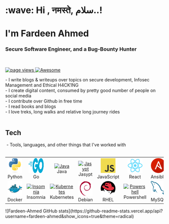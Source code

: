 <h1 align="left" id="macropower-title">:wave: Hi , नमस्ते, سلام..! </h1>
<h1 align="left" id="macropower-title">I'm Fardeen Ahmed</h1>
<h3 align="left">Secure Software Engineer, and a Bug-Bounty Hunter</h3>
 <p align="left">
<a href="https://github.com/fardeen-ahmed">
<img src="https://komarev.com/ghpvc/?username=macropower" alt="page views" />
</a>

</a>
<a href="#">
<img alt="Awesome" src="https://awesome.re/mentioned-badge.svg">
</a>
</p>
- I write blogs & writeups over topics on secure development, Infosec Management and Ethical H4CK1NG<br>
- I create digital content, consumed by pretty good number of people on social media <br>
- I contribute over Github in free time<br>
- I read books and blogs<br>
- I love treks, long walks and relative long journey rides<br>
 <h2 align="left" id="macropower-tech">Tech</h2>
 - Tools, languages, and other things that I've worked with <br>
 <table>
<tr>
<td align="center" width="96">
<a href="#macropower-tech">
<img src="./img/python-original.svg" width="48" height="48" alt="Python" />
</a>
<br>Python
</td>
<td align="center" width="96">
<a href="#macropower-tech">
<img src="./img/go-flat.svg" width="48" height="48" alt="Golang" />
</a>
<br>Go
</td>
<td align="center" width="96">
<a href="#macropower-tech">
<img src="https://cdn.jsdelivr.net/gh/devicons/devicon@latest/icons/java/java-original-wordmark.svg" width="48" height="48" alt="Java" />
</a>
<br>Java
</td>
<td align="center" width="96">
<a href="#macropower-tech">
<img src="https://i.stack.imgur.com/oEt2m.png" width="48" height="48" alt="Jasypt">  
</a>
<br>Jasypt
</td>
<td align="center" width="96">
<a href="#macropower-tech">
<img src="./img/javascript-original.svg" width="48" height="48" alt="JavaScript" />
</a>
<br>JavaScript
</td>
<td align="center" width="96">
<a href="#macropower-tech" >
<img src="./img/react-original.svg" width="48" height="48" alt="React" />
</a>
<br>React
</td>
<td align="center" width="96">
<a href="#macropower-tech">
<img src="https://raw.githubusercontent.com/ansible/logos/main/vscode-ansible-logo/vscode-ansible.png" width="48" height="48" alt="Ansible" />
</a>
<br>Ansible
</td>
<td align="center" width="96">
<a href="#macropower-tech">
<img src="https://www.jenkins.io/images/logos/automotive/automotive.png" width="48" height="48" alt="Jenkins" />
</a>
<br>Jenkins
</td>
<tr>
<td align="center" width="96"> 
<a href="#macropower-tech" >
<img src="./img/docker-original.svg" width="48" height="48" alt="Docker" />
</a>
<br>Docker
</td>
<td align="center" width="96">
<a href="#macropower-tech">
<img src="https://cdn.jsdelivr.net/gh/devicons/devicon@latest/icons/insomnia/insomnia-original.svg" width="48" height="48" alt="Insomnia" />
</a>
<br>Insomnia
</td>
<td align="center" width="96">
<a href="#macropower-tech" >
<img src="https://raw.githubusercontent.com/singaravelanaws/kubernetes-Icons/main/png/resources/unlabeled/pod-128.png" width="48" height="48" alt="Kubernetes"
/>
</a>
<br>Kubernetes
</td>
<td align="center" width="96">
<a href="#macropower-tech">
<img src="./img/debian-original.svg" width="48" height="48" alt="Debian" />
</a>
<br>Debian
</td>
<td align="center" width="96">
<a href="#macropower-tech">
<img src="./img/redhat-original.svg" width="48" height="48" alt="RHEL" />
</a>
<br>RHEL
</td>
<td align="center" width="96">
<a href="#macropower-tech">
<img src="https://raw.githubusercontent.com/devblackops/Terminal-Icons/main/media/icon_256.png" width="48" height="48" alt="Powershell" />
</a>
<br>Powershell
</td>
<td align="center" width="96">
<a href="#macropower-tech">
<img src="https://raw.githubusercontent.com/devicons/devicon/6910f0503efdd315c8f9b858234310c06e04d9c0/icons/mysql/mysql-original.svg" width="48" height="48" alt="MySQL" />
</a>
<br>MySQL
</td>
</a>
</td>
<td align="center" width="96">
<a href="#macropower-tech">
<img src="./img/bootstrap-plain.svg" width="48" height="48" alt="Bootstrap" />
</a>
<br>Bootstrap
</td>
</tr>
</table>
![Fardeen-Ahmed GitHub stats](https://github-readme-stats.vercel.app/api?username=fardeen-ahmed&show_icons=true&theme=radical)
